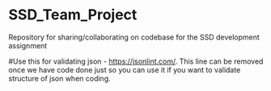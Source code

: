# SSD_Team_Project
Repository for sharing/collaborating on codebase for the SSD development assignment

#Use this for validating json - https://jsonlint.com/. This line can be removed once we have code done just so you can use it if you want to validate structure of json when coding.
